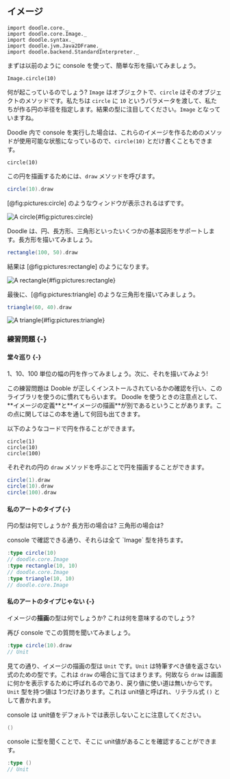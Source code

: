## イメージ

```tut:invisible
import doodle.core._
import doodle.core.Image._
import doodle.syntax._
import doodle.jvm.Java2DFrame._
import doodle.backend.StandardInterpreter._
```

まずは以前のように console を使って、簡単な形を描いてみましょう。

```tut:book
Image.circle(10)
```

何が起こっているのでしょう? `Image` はオブジェクトで、`circle` はそのオブジェクトのメソッドです。私たちは `circle` に `10` というパラメータを渡して、私たちが作る円の半径を指定します。結果の型に注目してください。`Image` となっていますね。

Doodle 内で console を実行した場合は、これらのイメージを作るためのメソッドが使用可能な状態になっているので、`circle(10)` とだけ書くこともできます。

```tut:book
circle(10)
```

この円を描画するためには、`draw` メソッドを呼びます。

```scala
circle(10).draw
```

[@fig:pictures:circle] のようなウィンドウが表示されるはずです。

![A circle](src/pages/pictures/circle.pdf+svg){#fig:pictures:circle}

Doodle は、円、長方形、三角形といったいくつかの基本図形をサポートします。長方形を描いてみましょう。

```scala
rectangle(100, 50).draw
```

結果は [@fig:pictures:rectangle] のようになります。

![A rectangle](src/pages/pictures/rectangle.pdf+svg){#fig:pictures:rectangle}

最後に、[@fig:pictures:triangle] のような三角形を描いてみましょう。

```scala
triangle(60, 40).draw
```

![A triangle](src/pages/pictures/triangle.pdf+svg){#fig:pictures:triangle}

### 練習問題 {-}

#### 堂々巡り {-}

1、10、100 単位の幅の円を作ってみましょう。次に、それを描いてみよう!

<div class="solution">
この練習問題は Dooble が正しくインストールされているかの確認を行い、このライブラリを使うのに慣れてもらいます。
Doodle を使うときの注意点として、**イメージの定義**と**イメージの描画**が別であるということがあります。この点に関してはこの本を通して何回も出てきます。

以下のようなコードで円を作ることができます。

```tut:silent:book
circle(1)
circle(10)
circle(100)
```

それぞれの円の `draw` メソッドを呼ぶことで円を描画することができます。

```scala
circle(1).draw
circle(10).draw
circle(100).draw
```
</div>


#### 私のアートのタイプ {-}

円の型は何でしょうか? 長方形の場合は? 三角形の場合は?

<div class="solution">
console で確認できる通り、それらは全て `Image` 型を持ちます。

```scala
:type circle(10)
// doodle.core.Image
:type rectangle(10, 10)
// doodle.core.Image
:type triangle(10, 10)
// doodle.core.Image
```
</div>

#### 私のアートのタイプじゃない {-}

イメージの**描画**の型は何でしょうか? これは何を意味するのでしょう?

<div class="solution">
再び console でこの質問を聞いてみましょう。

```scala
:type circle(10).draw
// Unit
```

見ての通り、イメージの描画の型は `Unit` です。`Unit` は特筆すべき値を返さない式のための型です。これは `draw` の場合に当てはまります。何故なら `draw` は画面に何かを表示するために呼ばれるのであり、戻り値に使い道は無いからです。`Unit` 型を持つ値は 1つだけあります。これは unit値と呼ばれ、リテラル式 `()` として書かれます。

console は unit値をデフォルトでは表示しないことに注意してください。

```scala
()
```

console に型を聞くことで、そこに unit値があることを確認することができます。

```scala
:type ()
// Unit
```
</div>
